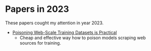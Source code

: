 # Papers in 2023

These papers cought my attention in year 2023.

* [Poisoning Web-Scale Training Datasets is Practical](https://arxiv.org/abs/2302.10149)
  * Cheap and effective way how to poison models scraping web sources for training.
